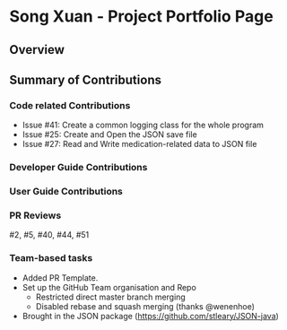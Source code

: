 # Song Xuan - Project Portfolio Page

## Overview


## Summary of Contributions
### Code related Contributions
- Issue #41: Create a common logging class for the whole program
- Issue #25: Create and Open the JSON save file 
- Issue #27: Read and Write medication-related data to JSON file

### Developer Guide Contributions

### User Guide Contributions
<!-- To talk about Issue 25 -->

### PR Reviews
#2, #5, #40, #44, #51

### Team-based tasks
- Added PR Template.
- Set up the GitHub Team organisation and Repo
  - Restricted direct master branch merging
  - Disabled rebase and squash merging (thanks @wenenhoe)
- Brought in the JSON package (https://github.com/stleary/JSON-java)
